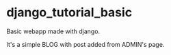 # django_tutorial_basic

Basic webapp made with django.

It's a simple BLOG with post added from ADMIN's page.
